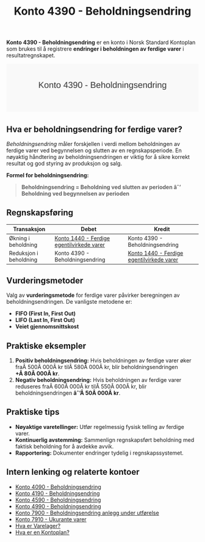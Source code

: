 ﻿---
title: "Konto 4390 - Beholdningsendring"
meta_title: "4390-beholdningsendring"
meta_description: '**Konto 4390 - Beholdningsendring** er en konto i Norsk Standard Kontoplan som brukes til å registrere **endringer i beholdningen av ferdige varer** i resultat...'
slug: 4390-beholdningsendring
type: blog
layout: pages/single
---

**Konto 4390 - Beholdningsendring** er en konto i Norsk Standard Kontoplan som brukes til å registrere **endringer i beholdningen av ferdige varer** i resultatregnskapet.

![Illustrasjon av konto 4390 Beholdningsendring](4390-beholdningsendring-image.svg)

## Hva er beholdningsendring for ferdige varer?

*Beholdningsendring* måler forskjellen i verdi mellom beholdningen av ferdige varer ved begynnelsen og slutten av en regnskapsperiode. En nøyaktig håndtering av beholdningsendringen er viktig for å sikre korrekt resultat og god styring av produksjon og salg.

**Formel for beholdningsendring:**

> **Beholdningsendring = Beholdning ved slutten av perioden âˆ’ Beholdning ved begynnelsen av perioden**

## Regnskapsføring

| Transaksjon            | Debet                                                                                             | Kredit                                   |
|------------------------|---------------------------------------------------------------------------------------------------|------------------------------------------|
| Økning i beholdning    | [Konto 1440 - Ferdige egentilvirkede varer](/blogs/kontoplan/1440-ferdige-egentilvirkede-varer "Konto 1440 - Ferdige egentilvirkede varer") | Konto 4390 - Beholdningsendring         |
| Reduksjon i beholdning | Konto 4390 - Beholdningsendring                                                                 | [Konto 1440 - Ferdige egentilvirkede varer](/blogs/kontoplan/1440-ferdige-egentilvirkede-varer "Konto 1440 - Ferdige egentilvirkede varer") |

## Vurderingsmetoder

Valg av **vurderingsmetode** for ferdige varer påvirker beregningen av beholdningsendringen. De vanligste metodene er:

* **FIFO (First In, First Out)**
* **LIFO (Last In, First Out)**
* **Veiet gjennomsnittskost**

## Praktiske eksempler

1. **Positiv beholdningsendring:** Hvis beholdningen av ferdige varer øker fraÂ 500Â 000Â kr tilÂ 580Â 000Â kr, blir beholdningsendringen **+Â 80Â 000Â kr**.
2. **Negativ beholdningsendring:** Hvis beholdningen av ferdige varer reduseres fraÂ 600Â 000Â kr tilÂ 550Â 000Â kr, blir beholdningsendringen **âˆ’Â 50Â 000Â kr**.

## Praktiske tips

* **Nøyaktige varetellinger:** Utfør regelmessig fysisk telling av ferdige varer.
* **Kontinuerlig avstemming:** Sammenlign regnskapsført beholdning med faktisk beholdning for å avdekke avvik.
* **Rapportering:** Dokumenter endringer tydelig i regnskapssystemet.

## Intern lenking og relaterte kontoer

* [Konto 4090 - Beholdningsendring](/blogs/kontoplan/4090-beholdningsendring "Konto 4090 - Beholdningsendring")
* [Konto 4190 - Beholdningsendring](/blogs/kontoplan/4190-beholdningsendring "Konto 4190 - Beholdningsendring")
* [Konto 4590 - Beholdningsendring](/blogs/kontoplan/4590-beholdningsendring "Konto 4590 - Beholdningsendring")
* [Konto 4990 - Beholdningsendring](/blogs/kontoplan/4990-beholdningsendring "Konto 4990 - Beholdningsendring")
* [Konto 7900 - Beholdningsendring anlegg under utførelse](/blogs/kontoplan/7900-beholdningsendring-anlegg-under-utforelse "Konto 7900 - Beholdningsendring anlegg under utførelse")
* [Konto 7910 - Ukurante varer](/blogs/kontoplan/7910-ukurante-varer "Konto 7910 - Ukurante varer")
* [Hva er Varelager?](/blogs/regnskap/hva-er-varelager "Hva er Varelager? Komplett Guide til Lagerføring og Verdivurdering")
* [Hva er en Kontoplan?](/blogs/regnskap/hva-er-kontoplan "Hva er en Kontoplan? Komplett Guide til Kontoplaner i Norsk Regnskap")






